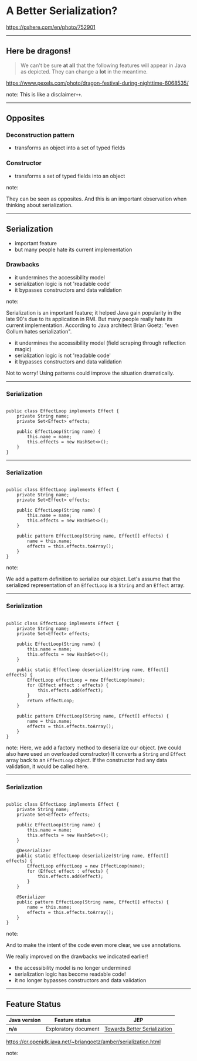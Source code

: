 <!-- .slide: data-background="img/background/final-puzzle-piece.jpg" data-background-color="black" data-background-opacity="0.4" -->
# A Better Serialization? <!-- .element: class="stroke" -->

<https://pxhere.com/en/photo/752901> <!-- .element: class="attribution" -->

---

<!-- .slide: data-background="img/background/dragons.jpg" data-background-color="black" data-background-opacity="0.7" -->
## Here be dragons! <!-- .element: class="stroke" -->

<blockquote class="explanation">
    We can't be sure <strong>at all</strong> that the following features will appear in Java as depicted.
    They can change a <strong>lot</strong> in the meantime.
</blockquote>

<https://www.pexels.com/photo/dragon-festival-during-nighttime-6068535/> <!-- .element: class="attribution" --> 

note:
This is like a disclaimer`++`.

---

## Opposites

### Deconstruction pattern

* transforms an object into a set of typed fields

### Constructor

* transforms a set of typed fields into an object

note:

They can be seen as opposites.
And this is an important observation when thinking about serialization.

---

## Serialization

* important feature
* but many people hate its current implementation

### Drawbacks

* it undermines the accessibility model 
* serialization logic is not 'readable code'
* it bypasses constructors and data validation

note:

Serialization is an important feature; it helped Java gain popularity in the late 90's due to its application in RMI.
But many people really hate its current implementation.
According to Java architect Brian Goetz: "even Gollum hates serialization".

* it undermines the accessibility model (field scraping through reflection magic)
* serialization logic is not 'readable code'
* it bypasses constructors and data validation

Not to worry!
Using patterns could improve the situation dramatically.

---

<!-- .slide: data-auto-animate" -->

### Serialization

<pre data-id="serialization-animation"><code class="java" data-trim data-line-numbers>
public class EffectLoop implements Effect {
    private String name;
    private Set&lt;Effect&gt; effects;

    public EffectLoop(String name) {
        this.name = name;
        this.effects = new HashSet&lt;&gt;();
    }
}
</code></pre>

---

<!-- .slide: data-auto-animate" -->

### Serialization

<pre data-id="serialization-animation"><code class="java" data-trim data-line-numbers="10-13">
public class EffectLoop implements Effect {
    private String name;
    private Set&lt;Effect&gt; effects;

    public EffectLoop(String name) {
        this.name = name;
        this.effects = new HashSet&lt;&gt;();
    }

    public pattern EffectLoop(String name, Effect[] effects) {
        name = this.name;
        effects = this.effects.toArray();
    }
}
</code></pre>

note:

We add a pattern definition to serialize our object. 
Let's assume that the serialized representation of an `EffectLoop` is a `String` and an `Effect` array.

---

<!-- .slide: data-auto-animate" -->

### Serialization

<pre data-id="serialization-animation"><code class="java" data-trim data-line-numbers="10-15">
public class EffectLoop implements Effect {
    private String name;
    private Set&lt;Effect&gt; effects;

    public EffectLoop(String name) {
        this.name = name;
        this.effects = new HashSet&lt;&gt;();
    }

    public static Effectloop deserialize(String name, Effect[] effects) {
        EffectLoop effectLoop = new EffectLoop(name);
        for (Effect effect : effects) {
            this.effects.add(effect);
        }
        return effectLoop;
    }

    public pattern EffectLoop(String name, Effect[] effects) {
        name = this.name;
        effects = this.effects.toArray();
    }
}
</code></pre>

note:
Here, we add a factory method to deserialize our object. (we could also have used an overloaded constructor)
It converts a `String` and `Effect` array back to an `EffectLoop` object.
If the constructor had any data validation, it would be called here.

---

<!-- .slide: data-auto-animate" -->

### Serialization

<pre data-id="serialization-animation"><code class="java" data-trim data-line-numbers>
public class EffectLoop implements Effect {
    private String name;
    private Set&lt;Effect&gt; effects;

    public EffectLoop(String name) {
        this.name = name;
        this.effects = new HashSet&lt;&gt;();
    }

    @Deserializer
    public static EffectLoop deserialize(String name, Effect[] effects) {
        EffectLoop effectLoop = new EffectLoop(name);
        for (Effect effect : effects) {
            this.effects.add(effect);
        }
    }

    @Serializer
    public pattern EffectLoop(String name, Effect[] effects) {
        name = this.name;
        effects = this.effects.toArray();
    }
}
</code></pre>

note:

And to make the intent of the code even more clear, we use annotations.

We really improved on the drawbacks we indicated earlier!

* the accessibility model is no longer undermined
* serialization logic has become readable code!
* it no longer bypasses constructors and data validation

---

## Feature Status

<table style="font-size: 100%">
    <thead>
        <tr>
            <th>Java version</th>
            <th>Feature status</th>
            <th>JEP</th>
        </tr>
    </thead>
    <tbody>
        <tr>
            <td><strong>n/a</strong></td>
            <td>Exploratory document</td>
            <td><a href="https://cr.openjdk.java.net/~briangoetz/amber/serialization.html">Towards Better Serialization</a></td>
        </tr>
    </tbody>
</table>

<https://cr.openjdk.java.net/~briangoetz/amber/serialization.html> <!-- .element: class="attribution" -->

note:
 